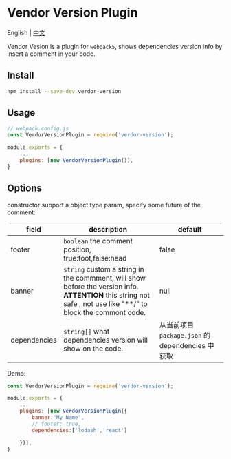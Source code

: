 # Vendor Version Plugin

English | [中文](./README_CN.md)

Vendor Vesion is a plugin for `webpack5`, shows dependencies version info by insert a comment in your code.

## Install

```bash
npm install --save-dev verdor-version
```

## Usage

```javascript
// webpack.config.js
const VerdorVersionPlugin = require('verdor-version');

module.exports = {
    ...
    plugins: [new VerdorVersionPlugin()],
}
```

## Options

constructor support a object type param, specify some future of the comment:

| field        | description                                                                                                                                                             | default                                          |
| ------------ | ----------------------------------------------------------------------------------------------------------------------------------------------------------------------- | ------------------------------------------------ |
| footer       | `boolean` the comment position, true:foot,false:head                                                                                                                    | false                                            |
| banner       | `string` custom a string in the commment, will show before the version info. <br/>**ATTENTION** this string not safe , not use like "\*\*\/" to block the commont code. | null                                             |
| dependencies | `string[]` what dependencies version will show on the code.                                                                                                             | 从当前项目 `package.json` 的 dependencies 中获取 |

Demo:

```javascript
const VerdorVersionPlugin = require('verdor-version');

module.exports = {
    ...
    plugins: [new VerdorVersionPlugin({
        banner:'My Name',
        // footer: true,
        dependencies:['lodash','react']

    })],
}
```
